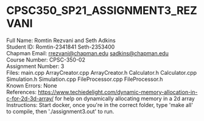 # CPSC350_SP21_ASSIGNMENT3_REZVANI
Full Name: Romtin Rezvani and Seth Adkins\
Student ID: Romtin-2341841        Seth-2353400\
Chapman Email: rrezvani@chapman.edu   sadkins@chapman.edu\
Course Number: CPSC-350-02\
Assignment Number: 3\
Files: main.cpp   ArrayCreator.cpp   ArrayCreator.h    Calculator.h    Calculator.cpp    Simulation.h    Simulation.cpp    FileProcessor.cpp   FileProcessor.h\
Known Errors: None\
References: https://www.techiedelight.com/dynamic-memory-allocation-in-c-for-2d-3d-array/ for help on dynamically allocating memory in a 2d array\
Instructions: Start docker, once you're in the correct folder, type 'make all' to compile, then './assignment3.out' to run.
